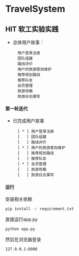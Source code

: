 # TravelSystem
## HIT 软工实验实践

- 总体用户故事：
  ~~~
    用户登录注册  
    团队组建  
    路线评价  
    用户的旅游意向维护
    推荐规划路线
    推荐队友
    会员管理
    旅游攻略
    旅游日志撰写
  ~~~

#### 第一轮迭代


- 已完成用户故事
  ~~~
    [ * ] 用户登录注册
    [   ] 团队组建
    [   ] 路线评价
    [ * ] 用户的旅游意向维护
    [   ] 推荐规划路线
    [   ] 推荐队友
    [ * ] 会员管理
    [   ] 旅游攻略
    [   ] 旅游日志撰写
  ~~~

#### 运行

  安装相关依赖
  ~~~bash
  pip install -r requirement.txt
  ~~~
  直接运行app.py
  ~~~bash
  python app.py
  ~~~
  然后在浏览器登录
  ~~~
  127.0.0.1:8080
  ~~~